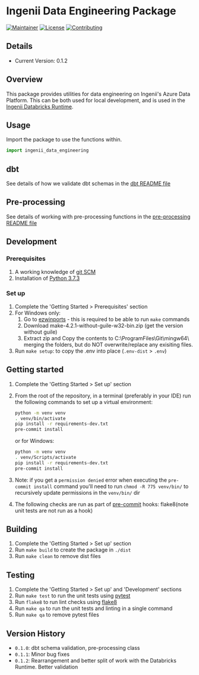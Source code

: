 # Ingenii Data Engineering Package

[![Maintainer](https://img.shields.io/badge/maintainer%20-ingenii-orange?style=flat)](https://ingenii.dev/)
[![License](https://img.shields.io/badge/license%20-MPL2.0-orange?style=flat)](https://github.com/ingenii-solutions/terraform-azurerm-key-vault/blob/main/LICENSE)
[![Contributing](https://img.shields.io/badge/howto%20-contribute-blue?style=flat)](https://github.com/ingenii-solutions/data-platform-databricks-runtime/blob/main/CONTRIBUTING.md)

## Details

* Current Version: 0.1.2

## Overview

This package provides utilities for data engineering on Ingenii's Azure Data Platform. This can be both used for local development, and is used in the [Ingenii Databricks Runtime](https://github.com/ingenii-solutions/azure-data-platform-databricks-runtime).

## Usage

Import the package to use the functions within.

```python
import ingenii_data_engineering
```

## dbt

See details of how we validate dbt schemas in the [dbt README file](DBT.md)

## Pre-processing

See details of working with pre-processing functions in the [pre-processing README file](PREPROCESS.md)

## Development

### Prerequisites

1. A working knowledge of [git SCM](https://git-scm.com/downloads)
1. Installation of [Python 3.7.3](https://www.python.org/downloads/)

### Set up

1. Complete the 'Getting Started > Prerequisites' section
1. For Windows only:
    1. Go to [ezwinports](https://sourceforge.net/projects/ezwinports/files/) - this is required to be able to run `make` commands
    1. Download make-4.2.1-without-guile-w32-bin.zip (get the version without guile)
    1. Extract zip and Copy the contents to C:\ProgramFiles\Git\mingw64\ merging the folders, but do NOT overwrite/replace any exisiting files.
1. Run `make setup`: to copy the .env into place (`.env-dist` > `.env`)

## Getting started

1. Complete the 'Getting Started > Set up' section
1. From the root of the repository, in a terminal (preferably in your IDE) run the following commands to set up a virtual environment:

    ```bash
   python -m venv venv
   . venv/bin/activate
   pip install -r requirements-dev.txt
   pre-commit install
   ```

   or for Windows:
   
    ```bash
   python -m venv venv
   . venv/Scripts/activate
   pip install -r requirements-dev.txt
   pre-commit install
   ```

1. Note: if you get a `permission denied` error when executing the `pre-commit install` command you'll need to run `chmod -R 775 venv/bin/` to recursively update permissions in the `venv/bin/` dir
1. The following checks are run as part of [pre-commit](https://pre-commit.com/) hooks: flake8(note unit tests are not run as a hook)

## Building

1. Complete the 'Getting Started > Set up' section
1. Run `make build` to create the package in `./dist`
1. Run `make clean` to remove dist files

## Testing

1. Complete the 'Getting Started > Set up' and 'Development' sections
1. Run `make test` to run the unit tests using [pytest](https://docs.pytest.org/en/latest/)
1. Run `flake8` to run lint checks using [flake8](https://pypi.org/project/flake8/)
1. Run `make qa` to run the unit tests and linting in a single command
1. Run `make qa` to remove pytest files

## Version History

- `0.1.0`: dbt schema validation, pre-processing class
- `0.1.1`: Minor bug fixes
- `0.1.2`: Rearrangement and better split of work with the Databricks Runtime. Better validation
